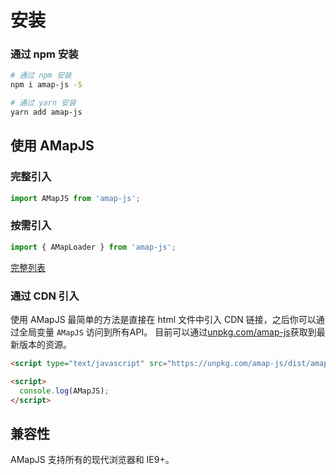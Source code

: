 # 安装

### 通过 npm 安装

```bash
# 通过 npm 安装
npm i amap-js -S

# 通过 yarn 安装
yarn add amap-js
```

## 使用 AMapJS

### 完整引入

```javascript
import AMapJS from 'amap-js';
```

### 按需引入

```javascript
import { AMapLoader } from 'amap-js';
```

[完整列表](https://github.com/iDerekLi/amap-js/blob/master/src/index.js)

### 通过 CDN 引入

使用 AMapJS 最简单的方法是直接在 html 文件中引入 CDN 链接，之后你可以通过全局变量 `AMapJS` 访问到所有API。
目前可以通过[unpkg.com/amap-js](https://unpkg.com/amap-js/lib/amap-js.js)获取到最新版本的资源。

```html
<script type="text/javascript" src="https://unpkg.com/amap-js/dist/amap-js.js"></script>

<script>
  console.log(AMapJS);
</script>
```

## 兼容性

AMapJS 支持所有的现代浏览器和 IE9+。
